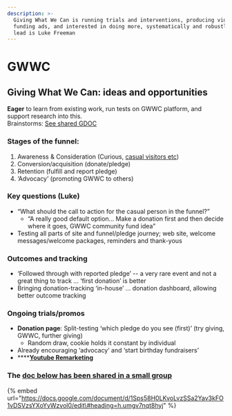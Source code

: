 ```yaml
---
description: >-
  Giving What We Can is running trials and interventions, producing videos and
  funding ads, and interested in doing more, systematically and robustly. The
  lead is Luke Freeman
---
```


# GWWC

## Giving What We Can: ideas and opportunities

**Eager** to learn from existing work, run tests on GWWC platform, and support research into this.   
Brainstorms: [See shared GDOC](https://docs.google.com/document/d/1Sps58H0LKvoLvzSSa2Yav3kFO1vDSVzsYXoYyWzvol0/edit#heading=h.umgv7nqt8hyj)

### **Stages of the funnel:** 

1. Awareness & Consideration \(Curious, [casual visitors etc](web-page-casual-visitors.md)\)  
2. Conversion/acquisition \(donate/pledge\)  
3. Retention \(fulfill and report pledge\)  
4. ‘Advocacy’ \(promoting GWWC to others\)

### **Key questions \(Luke\)**

* “What should the call to action for the casual person in the funnel?”
  * “A really good default option… Make a donation first and then decide where it goes, GWWC community fund idea”
* Testing all parts of site and funnel/pledge journey; web site, welcome messages/welcome packages, reminders and thank-yous

### **Outcomes and tracking**

* ‘Followed through with reported pledge’ -- a very rare event and not a great thing to track … ‘first donation’ is better
* Bringing donation-tracking ‘in-house’ … donation dashboard, allowing  better outcome tracking

### Ongoing trials/promos

* **Donation page**: Split-testing ‘which pledge do you see \(first\)’ \(try giving, GWWC, further giving\)
  * Random draw, cookie holds it constant by individual
* Already encouraging ‘advocacy’ and ‘start birthday fundraisers’
* \*\*\*\*[**Youtube Remarketing**](youtube-remarketing.md) 

### The [doc below has been shared in a small group](https://docs.google.com/document/d/1Sps58H0LKvoLvzSSa2Yav3kFO1vDSVzsYXoYyWzvol0/edit#heading=h.umgv7nqt8hyj)

{% embed url="https://docs.google.com/document/d/1Sps58H0LKvoLvzSSa2Yav3kFO1vDSVzsYXoYyWzvol0/edit\#heading=h.umgv7nqt8hyj" %}



